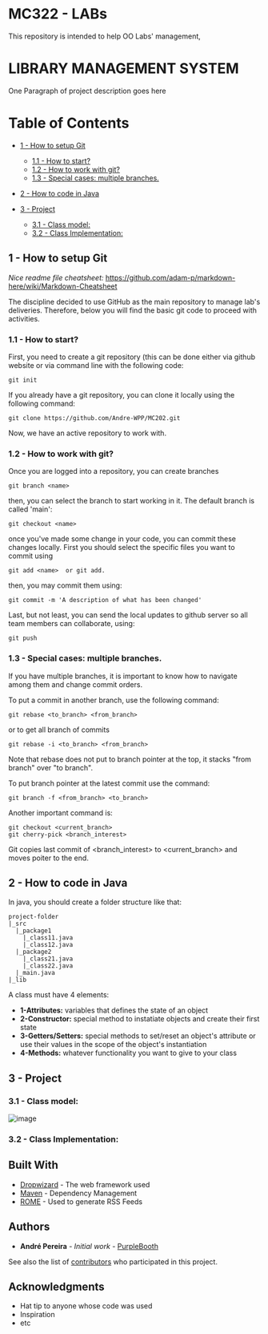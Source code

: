 # MC322 - LABs
This repository is intended to help OO Labs' management,

# LIBRARY MANAGEMENT SYSTEM

One Paragraph of project description goes here

# Table of Contents  
   * [1 - How to setup Git](#1---how-to-setup-git)
      * [1.1 - How to start?](#11---how-to-start)
      * [1.2 - How to work with git?](#12---how-to-work-with-git)
      * [1.3 - Special cases: multiple branches.](#13---special-cases-multiple-branches)
    
   * [2 - How to code in Java](#2---how-to-code-in-java)
   * [3 - Project](#3---project)
      * [3.1 - Class model:](#31---class-model)
      * [3.2 - Class Implementation:](#32---class-implementation)


## 1 - How to setup Git
*Nice readme file cheatsheet:* <https://github.com/adam-p/markdown-here/wiki/Markdown-Cheatsheet>

The discipline decided to use GitHub as the main repository to manage lab's deliveries. Therefore, below you will find the basic git code to proceed with activities.

### 1.1 - How to start?

First, you need to create a git repository (this can be done either via github website or via command line with the following code:

```
git init
```

If you already have a git repository, you can clone it locally using the following command:

```
git clone https://github.com/Andre-WPP/MC202.git
```

Now, we have an active repository to work with.



### 1.2 - How to work with git?

Once you are logged into a repository, you can create branches

```
git branch <name>
```
then, you can select the branch to start working in it. The default branch is called 'main':

```
git checkout <name>
``` 

once you've made some change in your code, you can commit these changes locally. First you should select the specific files you want to commit using

```
git add <name>  or git add.
```
then, you may commit them using:

```
git commit -m 'A description of what has been changed'
```

Last, but not least, you can send the local updates to github server so all team members can collaborate, using:

```
git push
``` 

### 1.3 - Special cases: multiple branches.
If you have multiple branches, it is important to know how to navigate among them and change commit orders.

To put a commit in another branch, use the following command:
```
git rebase <to_branch> <from_branch>
``` 
or to get all branch of commits

```
git rebase -i <to_branch> <from_branch> 
``` 
Note that rebase does not put to branch pointer at the top, it stacks "from branch" over "to branch".

To put branch pointer at the latest commit use the command:

```
git branch -f <from_branch> <to_branch>
```

Another important command is:

```
git checkout <current_branch>
git cherry-pick <branch_interest>
```

Git copies last commit of <branch_interest> to <current_branch> and moves poiter to the end.

## 2 - How to code in Java

In java, you should create a folder structure like that:

```
project-folder
|_src
  |_package1
    |_class11.java
    |_class12.java
  |_package2
    |_class21.java
    |_class22.java
  |_main.java
|_lib

```

A class must have 4 elements:
  * **1-Attributes:** variables that defines the state of an object
  * **2-Constructor:** special method to instatiate objects and create their first state
  * **3-Getters/Setters:** special methods to set/reset an object's attribute or use their values in the scope of the object's instantiation
  * **4-Methods:** whatever functionality you want to give to your class

## 3 - Project

### 3.1 - Class model:
![image](https://github.com/Andre-WPP/MC322/assets/141690925/82c70acb-4d67-4bb1-8fdd-a22cb775294a)



### 3.2 - Class Implementation:


## Built With

* [Dropwizard](http://www.dropwizard.io/1.0.2/docs/) - The web framework used
* [Maven](https://maven.apache.org/) - Dependency Management
* [ROME](https://rometools.github.io/rome/) - Used to generate RSS Feeds


## Authors

* **André Pereira** - *Initial work* - [PurpleBooth](https://github.com/PurpleBooth)

See also the list of [contributors](https://github.com/your/project/contributors) who participated in this project.


## Acknowledgments

* Hat tip to anyone whose code was used
* Inspiration
* etc
